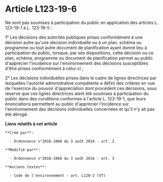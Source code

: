 # Article L123-19-6

Ne sont pas soumises à participation du public en application des articles L. 123-19-1 à L. 123-19-5 : 

1° Les décisions des autorités publiques prises conformément à une décision autre qu'une décision individuelle ou à un plan,
schéma ou programme ou tout autre document de planification ayant donné lieu à participation du public, lorsque, par ses
dispositions, cette décision ou ce plan, schéma, programme ou document de planification permet au public d'apprécier
l'incidence sur l'environnement des décisions susceptibles d'être prises conformément à celui-ci ; 

2° Les décisions individuelles prises dans le cadre de lignes directrices par lesquelles l'autorité administrative compétente
a défini des critères en vue de l'exercice du pouvoir d'appréciation dont procèdent ces décisions, sous réserve que ces
lignes directrices aient été soumises à participation du public dans des conditions conformes à l'article L. 123-19-1, que
leurs énonciations permettent au public d'apprécier l'incidence sur l'environnement des décisions individuelles concernées et
qu'il n'y ait pas été dérogé.

**Liens relatifs à cet article**

	**Créé par**:

	  - Ordonnance n°2016-1060 du 3 août 2016 - art. 2

	**Modifié par**:

	  - Ordonnance n°2016-1060 du 3 août 2016 - art. 3

	**Anciens textes**:

	  - Code de l'environnement - art. L120-2 (VT)
